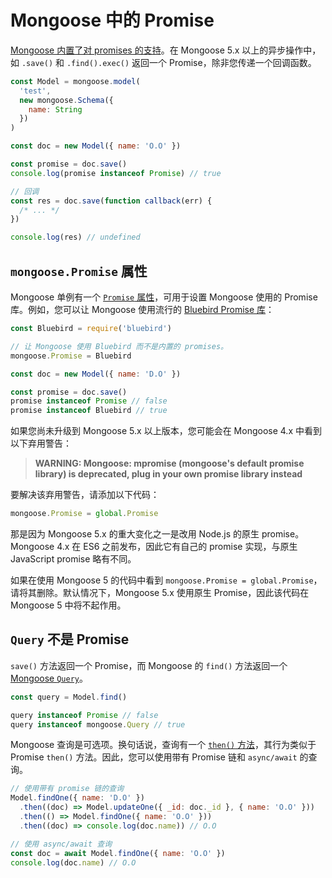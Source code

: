 # Mongoose 中的 Promise

[Mongoose 内置了对 promises 的支持](https://mongoosejs.com/docs/promises.html)。在 Mongoose 5.x 以上的异步操作中，如 `.save()` 和 `.find().exec()` 返回一个 Promise，除非您传递一个回调函数。

```js
const Model = mongoose.model(
  'test',
  new mongoose.Schema({
    name: String
  })
)

const doc = new Model({ name: 'O.O' })

const promise = doc.save()
console.log(promise instanceof Promise) // true

// 回调
const res = doc.save(function callback(err) {
  /* ... */
})

console.log(res) // undefined
```

## `mongoose.Promise` 属性

Mongoose 单例有一个 [`Promise` 属性](https://mongoosejs.com/docs/api/mongoose.html#mongoose_Mongoose-Promise)，可用于设置 Mongoose 使用的 Promise 库。例如，您可以让 Mongoose 使用流行的 [Bluebird Promise 库](https://www.npmjs.com/package/bluebird)：

```js
const Bluebird = require('bluebird')

// 让 Mongoose 使用 Bluebird 而不是内置的 promises。
mongoose.Promise = Bluebird

const doc = new Model({ name: 'D.O' })

const promise = doc.save()
promise instanceof Promise // false
promise instanceof Bluebird // true
```

如果您尚未升级到 Mongoose 5.x 以上版本，您可能会在 Mongoose 4.x 中看到以下弃用警告：

> **WARNING: Mongoose: mpromise (mongoose's default promise library) is deprecated, plug in your own promise library instead**

要解决该弃用警告，请添加以下代码：

```js
mongoose.Promise = global.Promise
```

那是因为 Mongoose 5.x 的重大变化之一是改用 Node.js 的原生 promise。Mongoose 4.x 在 ES6 之前发布，因此它有自己的 promise 实现，与原生 JavaScript promise 略有不同。

如果在使用 Mongoose 5 的代码中看到 `mongoose.Promise = global.Promise`，请将其删除。默认情况下，Mongoose 5.x 使用原生 Promise，因此该代码在 Mongoose 5 中将不起作用。

## `Query` 不是 Promise

`save()` 方法返回一个 Promise，而 Mongoose 的 `find()` 方法返回一个 [Mongoose `Query`](https://mongoosejs.com/docs/queries.html)。

```js
const query = Model.find()

query instanceof Promise // false
query instanceof mongoose.Query // true
```

Mongoose 查询是可选项。换句话说，查询有一个 [`then()` 方法](https://mongoosejs.com/docs/api/query.html#query_Query-then)，其行为类似于 Promise `then()` 方法。因此，您可以使用带有 Promise 链和 `async/await` 的查询。

```js
// 使用带有 promise 链的查询
Model.findOne({ name: 'D.O' })
  .then((doc) => Model.updateOne({ _id: doc._id }, { name: 'O.O' }))
  .then(() => Model.findOne({ name: 'O.O' }))
  .then((doc) => console.log(doc.name)) // O.O

// 使用 async/await 查询
const doc = await Model.findOne({ name: 'O.O' })
console.log(doc.name) // O.O
```
